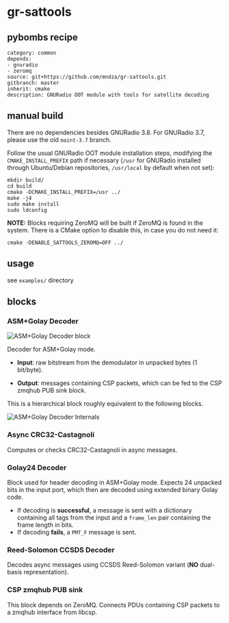 # gr-sattools

## pybombs recipe
```
category: common
depends: 
- gnuradio
- zeromq
source: git+https://github.com/mndza/gr-sattools.git
gitbranch: master
inherit: cmake
description: GNURadio OOT module with tools for satellite decoding
```

## manual build

There are no dependencies besides GNURadio 3.8. For GNURadio 3.7, please use the old `maint-3.7` branch.

Follow the usual GNURadio OOT module installation steps, modifying the `CMAKE_INSTALL_PREFIX` path if necessary (`/usr` for GNURadio installed through Ubuntu/Debian repositories, `/usr/local` by default when not set):

```
mkdir build/
cd build
cmake -DCMAKE_INSTALL_PREFIX=/usr ../
make -j4
sudo make install
sudo ldconfig
```
**NOTE:** Blocks requiring ZeroMQ will be built if ZeroMQ is found in the system. There is a CMake option to disable this, in case you do not need it:
```
cmake -DENABLE_SATTOOLS_ZEROMQ=OFF ../
```

## usage
see `examples/` directory

## blocks

### ASM+Golay Decoder

![ASM+Golay Decoder block](docs/asm_golay_block.png)

Decoder for ASM+Golay mode.

* **Input**: raw bitstream from the demodulator in unpacked bytes (1 bit/byte). 

* **Output**: messages containing CSP packets, which can be fed to the CSP zmqhub PUB sink block.

This is a hierarchical block roughly equivalent to the following blocks.

![ASM+Golay Decoder Internals](docs/asm_golay_hier_internals.png)

### Async CRC32-Castagnoli

Computes or checks CRC32-Castagnoli in async messages.

### Golay24 Decoder

Block used for header decoding in ASM+Golay mode. Expects 24 unpacked bits 
in the input port, which then are decoded using extended binary Golay code.
* If decoding is **successful**, a message is sent with a dictionary containing 
all tags from the input and a `frame_len` pair containing the frame length in bits.
* If decoding **fails**, a `PMT_F` message is sent.

### Reed-Solomon CCSDS Decoder

Decodes async messages using CCSDS Reed-Solomon variant (**NO** dual-basis representation).

### CSP zmqhub PUB sink

This block depends on ZeroMQ.
Connects PDUs containing CSP packets to a zmqhub interface from libcsp.
